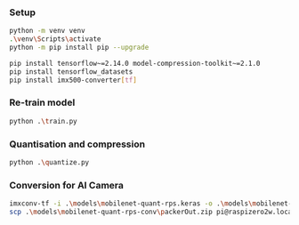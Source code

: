 ### Setup

```bash
python -m venv venv
.\venv\Scripts\activate
python -m pip install pip --upgrade

pip install tensorflow~=2.14.0 model-compression-toolkit~=2.1.0
pip install tensorflow_datasets
pip install imx500-converter[tf]
```

### Re-train model

```bash
python .\train.py
```

### Quantisation and compression

```bash
python .\quantize.py
```

### Conversion for AI Camera

```bash
imxconv-tf -i .\models\mobilenet-quant-rps.keras -o .\models\mobilenet-quant-rps-conv # this needs Java 17
scp .\models\mobilenet-quant-rps-conv\packerOut.zip pi@raspizero2w.local:/home/pi/
```
